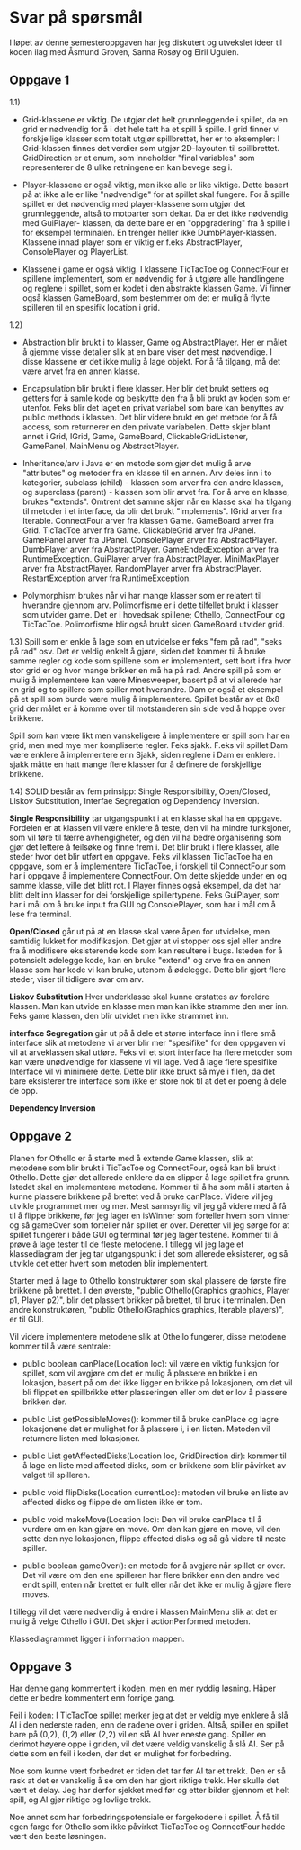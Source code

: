 # Svar på spørsmål

I løpet av denne semesteroppgaven har jeg diskutert og utvekslet ideer til koden ilag med Åsmund Groven, Sanna Rosøy og Eiril Ugulen.
   
## Oppgave 1

1.1)

- Grid-klassene er viktig. De utgjør det helt grunnleggende i spillet, da en grid er nødvendig for å i det hele tatt ha et spill å spille. I grid finner vi forskjellige klasser som totalt utgjør spillbrettet, her er to eksempler: I Grid-klassen finnes det verdier som utgjør 2D-layouten til spillbrettet. GridDirection er et enum, som inneholder "final variables" som representerer de 8 ulike retningene en kan bevege seg i. 

- Player-klassene er også viktig, men ikke alle er like viktige. Dette basert på at ikke alle er like "nødvendige" for at spillet skal fungere. For å spille spillet er det nødvendig med player-klassene som utgjør det grunnleggende, altså to motparter som deltar. Da er det ikke nødvendig med GuiPlayer- klassen, da dette bare er en "oppgradering" fra å spille i for eksempel terminalen. En trenger heller ikke DumbPlayer-klassen. Klassene innad player som er viktig er f.eks AbstractPlayer, ConsolePlayer og PlayerList. 

- Klassene i game er også viktig. I klassene TicTacToe og ConnectFour er spillene implementert, som er nødvendig for å utgjøre alle handlingene og reglene i spillet, som er kodet i den abstrakte klassen Game. Vi finner også klassen GameBoard, som bestemmer om det er mulig å flytte spilleren til en spesifik location i grid. 

1.2)

- Abstraction blir brukt i to klasser, Game og AbstractPlayer. Her er målet å gjemme visse detaljer slik at en bare viser det mest nødvendige. I disse klassene er det ikke mulig å lage objekt. For å få tilgang, må det være arvet fra en annen klasse. 

- Encapsulation blir brukt i flere klasser. Her blir det brukt setters og getters for å samle kode og beskytte den fra å bli brukt av koden som er utenfor. Feks blir det laget en privat variabel som bare kan benyttes av public methods i klassen. Det blir videre brukt en get metode for å få access, som returnerer en den private variabelen. Dette skjer blant annet i Grid, IGrid, Game, GameBoard, ClickableGridListener, GamePanel, MainMenu og AbstractPlayer. 

- Inheritance/arv i Java er en metode som gjør det mulig å arve "attributes" og metoder fra en klasse til en annen. Arv deles inn i to kategorier, subclass (child) - klassen som arver fra den andre klassen, og superclass (parent) - klassen som blir arvet fra. For å arve en klasse, brukes "extends". Omtrent det samme skjer når en klasse skal ha tilgang til metoder i et interface, da blir det brukt "implements". 
IGrid<T> arver fra Iterable<T>. 
ConnectFour arver fra klassen Game. 
GameBoard arver fra Grid<Player>. 
TicTacToe arver fra Game. 
ClickableGrid arver fra JPanel. 
GamePanel arver fra JPanel.
ConsolePlayer arver fra AbstractPlayer.
DumbPlayer arver fra AbstractPlayer.
GameEndedException arver fra RuntimeException.
GuiPlayer arver fra AbstractPlayer.
MiniMaxPlayer arver fra AbstractPlayer.
RandomPlayer arver fra AbstractPlayer.
RestartException arver fra RuntimeException.

- Polymorphism brukes når vi har mange klasser som er relatert til hverandre gjennom arv. Polimorfisme er i dette tilfellet brukt i klasser som utvider game. Det er i hovedsak spillene; Othello, ConnectFour og TicTacToe. Polimorfisme blir også brukt siden GameBoard utvider grid. 

1.3) Spill som er enkle å lage som en utvidelse er feks "fem på rad", "seks på rad" osv. Det er veldig enkelt å gjøre, siden det kommer til å bruke samme regler og kode som spillene som er implementert, sett bort i fra hvor stor grid er og hvor mange brikker en må ha på rad. Andre spill på som er mulig å implementere kan være Minesweeper, basert på at vi allerede har en grid og to spillere som spiller mot hverandre. Dam er også et eksempel på et spill som burde være mulig å implementere. Spillet består av et 8x8 grid der målet er å komme over til motstanderen sin side ved å hoppe over brikkene. 

Spill som kan være likt men vanskeligere å implementere er spill som har en grid, men med mye mer kompliserte regler. Feks sjakk. F.eks vil spillet Dam være enklere å implementere enn Sjakk, siden reglene i Dam er enklere. I sjakk måtte en hatt mange flere klasser for å definere de forskjellige brikkene. 

1.4) SOLID består av fem prinsipp: Single Responsibility, Open/Closed, Liskov Substitution, Interfae Segregation og Dependency Inversion. 

**Single Responsibility** tar utgangspunkt i at en klasse skal ha en oppgave. Fordelen er at klassen vil være enklere å teste, den vil ha mindre funksjoner, som vil føre til færre avhengigheter, og den vil ha bedre organisering som gjør det lettere å feilsøke og finne frem i. Det blir brukt i flere klasser, alle steder hvor det blir utført en oppgave. Feks vil klassen TicTacToe ha en oppgave, som er å implementere TicTacToe, i forskjell til ConnectFour som har i oppgave å implementere ConnectFour. Om dette skjedde under en og samme klasse, ville det blitt rot. I Player finnes også eksempel, da det har blitt delt inn klasser for dei forskjellige spillertypene. Feks GuiPlayer, som har i mål om å bruke input fra GUI og ConsolePlayer, som har i mål om å lese fra terminal.

**Open/Closed** går ut på at en klasse skal være åpen for utvidelse, men samtidig lukket for modifikasjon. Det gjør at vi stopper oss sjøl eller andre fra å modifisere eksisterende kode som kan resultere i bugs. Isteden for å potensielt ødelegge kode, kan en bruke "extend" og arve fra en annen klasse som har kode vi kan bruke, utenom å ødelegge. Dette blir gjort flere steder, viser til tidligere svar om arv. 

**Liskov Substitution**  Hver underklasse skal kunne erstattes av foreldre klassen. Man kan utvide en klasse men man kan ikke stramme den mer inn. Feks game klassen, den blir utvidet men ikke strammet inn.

**interface Segregation** går ut på å dele et større interface inn i flere små interface slik at metodene vi arver blir mer "spesifike" for den oppgaven vi vil at arveklassen skal utføre. Feks vil et stort interface ha flere metoder som kan være unødvendige for klassene vi vil lage. Ved å lage flere spesifike Interface vil vi minimere dette. Dette blir ikke brukt så mye i filen, da det bare eksisterer tre interface som ikke er store nok til at det er poeng å dele de opp. 

**Dependency Inversion** 

## Oppgave 2

Planen for Othello er å starte med å extende Game klassen, slik at metodene som blir brukt i TicTacToe og ConnectFour, også kan bli brukt i Othello. Dette gjør det allerede enklere da en slipper å lage spillet fra grunn. Istedet skal en implementere metodene. 
Kommer til å ha som mål i starten å kunne plassere brikkene på brettet ved å bruke canPlace. Videre vil jeg utvikle programmet mer og mer. Mest sannsynlig vil jeg gå videre med å få til å flippe brikkene, før jeg lager en isWinner som forteller hvem som vinner og så gameOver som forteller når spillet er over. Deretter vil jeg sørge for at spillet fungerer i både GUI og terminal før jeg lager testene. Kommer til å prøve å lage tester til de fleste metodene.
I tillegg vil jeg lage et klassediagram der jeg tar utgangspunkt i det som allerede eksisterer, og så utvikle det etter hvert som metoden blir implementert.  

Starter med å lage to Othello konstruktører som skal plassere de første fire brikkene på brettet. I den øverste, "public Othello(Graphics graphics, Player p1, Player p2)",  blir det plassert brikker på brettet, til bruk i terminalen. Den andre konstruktøren, "public Othello(Graphics graphics, Iterable<Player> players)", er til GUI. 

Vil videre implementere metodene slik at Othello fungerer, disse metodene kommer til å være sentrale:

 - public boolean canPlace(Location loc): vil være en viktig funksjon for spillet, som vil avgjøre om det er mulig å plassere en brikke i en lokasjon, basert på om det ikke ligger en brikke på lokasjonen, om det vil bli flippet en spillbrikke etter plasseringen eller om det er lov å plassere brikken der. 

 - public List<Location> getPossibleMoves(): kommer til å bruke canPlace og lagre lokasjonene det er mulighet for å plassere i, i en listen. Metoden vil returnere listen med lokasjoner. 

 - public List<Location> getAffectedDisks(Location loc, GridDirection dir): kommer til å lage en liste med affected disks, som er brikkene som blir påvirket av valget til spilleren. 

 - public void flipDisks(Location currentLoc): metoden vil bruke en liste av affected disks og flippe de om listen ikke er tom. 

 - public void makeMove(Location loc): Den vil bruke canPlace til å vurdere om en kan gjøre en move. Om den kan gjøre en move, vil den sette den nye lokasjonen, flippe affected disks og så gå videre til neste spiller. 

 - public boolean gameOver(): en metode for å avgjøre når spillet er over. Det vil være om den ene spilleren har flere brikker enn den andre ved endt spill, enten når brettet er fullt eller når det ikke er mulig å gjøre flere moves. 

 I tillegg vil det være nødvendig å endre i klassen MainMenu slik at det er mulig å velge Othello i GUI. Det skjer i actionPerformed metoden. 

Klassediagrammet ligger i information mappen.

## Oppgave 3

Har denne gang kommentert i koden, men en mer ryddig løsning. Håper dette er bedre kommentert enn forrige gang.


Feil i koden: I TicTacToe spillet merker jeg at det er veldig mye enklere å slå AI i den nederste raden, enn de radene over i griden. Altså, spiller en spillet bare på (0,2), (1,2) eller (2,2) vil en slå AI hver eneste gang. Spiller en derimot høyere oppe i griden, vil det være veldig vanskelig å slå AI. Ser på dette som en feil i koden, der det er mulighet for forbedring. 

Noe som kunne vært forbedret er tiden det tar før AI tar et trekk. Den er så rask at det er vanskelig å se om den har gjort riktige trekk. Her skulle det vært et delay. Jeg har derfor sjekket med før og etter bilder gjennom et helt spill, og AI gjør riktige og lovlige trekk. 

Noe annet som har forbedringspotensiale er fargekodene i spillet. Å få til egen farge for Othello som ikke påvirket TicTacToe og ConnectFour hadde vært den beste løsningen. 




